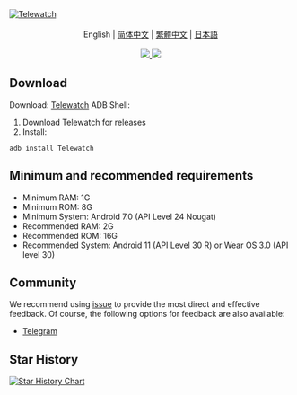 <a href="https://github.com/gohj99/Telewatch">
<img src="https://socialify.git.ci/gohj99/Telewatch/image?description=1&descriptionEditable=A%20Telegram%20clients%20for%20Android%20watche&font=Inter&forks=1&language=1&logo=https%3A%2F%2Fraw.githubusercontent.com%2Fgohj99%2FTelewatch%2Fmaster%2Ftelewatch.svg&name=1&owner=1&pattern=Circuit%20Board&stargazers=1&theme=Auto" alt="Telewatch" />
</a>

<div align="center">
  <br/>
  <div>
      English | <a href="./README.zh-CN.md">简体中文</a> | <a href="./README.zh-TW.md">繁體中文</a> | <a href="./README.ja-JP.md">日本語</a>
  </div>
  <br/>

<div>
    <a href="https://github.com/gohj99/Telewatch/blob/master/LICENSE">
      <img
        src="https://img.shields.io/github/license/gohj99/Telewatch?style=flat-square"
      />
    </a >
    <a href="https://github.com/gohj99/Telewatch/releases">
      <img
        src="https://img.shields.io/github/downloads/gohj99/Telewatch/total?style=flat-square"
      />  
    </a >
  </div>
</div>

## Download

Download: [Telewatch](https://github.com/gohj99/Telewatch/releases)
ADB Shell:

1. Download Telewatch for releases
2. Install:

```shell
adb install Telewatch
```

## Minimum and recommended requirements

- Minimum RAM: 1G
- Minimum ROM: 8G
- Minimum System: Android 7.0 (API Level 24 Nougat)
- Recommended RAM: 2G
- Recommended ROM: 16G
- Recommended System: Android 11 (API Level 30 R) or Wear OS 3.0 (API level 30)

## Community

We recommend using [issue](https://github.com/gohj99/Telewatch/issues) to provide the most direct
and effective feedback. Of course, the following options for feedback are also available:

- [Telegram](https://t.me/teleAndroidwatch)

## Star History

<a href="https://star-history.com/#gohj99/Telewatch&Date">
 <picture>
   <source media="(prefers-color-scheme: dark)" srcset="https://api.star-history.com/svg?repos=gohj99/Telewatch&type=Date&theme=dark" />
   <source media="(prefers-color-scheme: light)" srcset="https://api.star-history.com/svg?repos=gohj99/Telewatch&type=Date" />
   <img alt="Star History Chart" src="https://api.star-history.com/svg?repos=gohj99/Telewatch&type=Date" />
 </picture>
</a>
